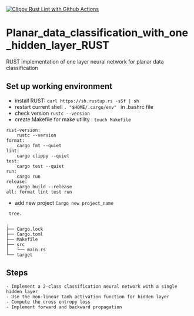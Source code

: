 [![Clippy Rust Lint with Github Actions](https://github.com/sktan888/Planar_data_classification_with_one_hidden_layer_RUST/actions/workflows/main.yml/badge.svg)](https://github.com/sktan888/Planar_data_classification_with_one_hidden_layer_RUST/actions/workflows/main.yml)

# Planar_data_classification_with_one_hidden_layer_RUST
RUST implementation of one layer neural network for planar data classification

## Set up working environment
* install RUST: ```curl https://sh.rustup.rs -sSf | sh```
* restart current shell  ``` . "$HOME/.cargo/env"  ``` in .bashrc file
* check version ``` rustc --version ```
* create Makefile for make utility : ``` touch Makefile ```
``` 
rust-version:
	rustc --version
format:
	cargo fmt --quiet
lint:
	cargo clippy --quiet
test:
	cargo test --quiet
run:
	cargo run
release:
	cargo build --release
all: format lint test run
```
* add new project ```Cargo new project_name``` 

``` tree.```

```
.
├── Cargo.lock
├── Cargo.toml
├── Makefile
├── src
│   └── main.rs
└── target
```

## Steps
    - Implement a 2-class classification neural network with a single hidden layer
    - Use the non-linear tanh activation function for hidden layer
    - Compute the cross entropy loss
    - Implement forward and backward propagation

